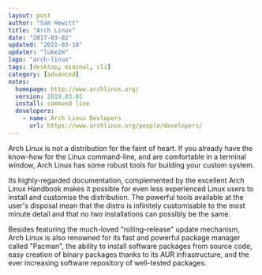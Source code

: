 ```yaml
---
layout: post
author: "Sam Hewitt"
title: "Arch Linux"
date: "2017-03-02"
updated: "2021-03-18"
updater: "luke2m"
logo: "arch-linux"
tags: [desktop, minimal, cli]
category: [advanced]
notes:
  homepage: http://www.archlinux.org/
  version: 2019.03.01
  install: command line
  developers:
    - name: Arch Linux Devlopers
      url: https://www.archlinux.org/people/developers/
---
```


Arch Linux is not a distribution for the faint of heart. If you already have the know-how for the Linux command-line, and are comfortable in a terminal window, Arch Linux has some robust tools for building your custom system.

Its highly-regarded documentation, complemented by the excellent Arch Linux Handbook makes it possible for even less experienced Linux users to install and customise the distribution. The powerful tools available at the user's disposal mean that the distro is infinitely customisable to the most minute detail and that no two installations can possibly be the same.

Besides featuring the much-loved "rolling-release" update mechanism, Arch Linux is also renowned for its fast and powerful package manager called "Pacman", the ability to install software packages from source code, easy creation of binary packages thanks to its AUR infrastructure, and the ever increasing software repository of well-tested packages. 
